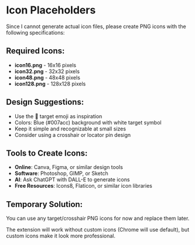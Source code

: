 # Icon Placeholders

Since I cannot generate actual icon files, please create PNG icons with the following specifications:

## Required Icons:
- **icon16.png** - 16x16 pixels
- **icon32.png** - 32x32 pixels  
- **icon48.png** - 48x48 pixels
- **icon128.png** - 128x128 pixels

## Design Suggestions:
- Use the 🎯 target emoji as inspiration
- Colors: Blue (#007acc) background with white target symbol
- Keep it simple and recognizable at small sizes
- Consider using a crosshair or locator pin design

## Tools to Create Icons:
- **Online**: Canva, Figma, or similar design tools
- **Software**: Photoshop, GIMP, or Sketch
- **AI**: Ask ChatGPT with DALL-E to generate icons
- **Free Resources**: Icons8, Flaticon, or similar icon libraries

## Temporary Solution:
You can use any target/crosshair PNG icons for now and replace them later.

The extension will work without custom icons (Chrome will use default), but custom icons make it look more professional.